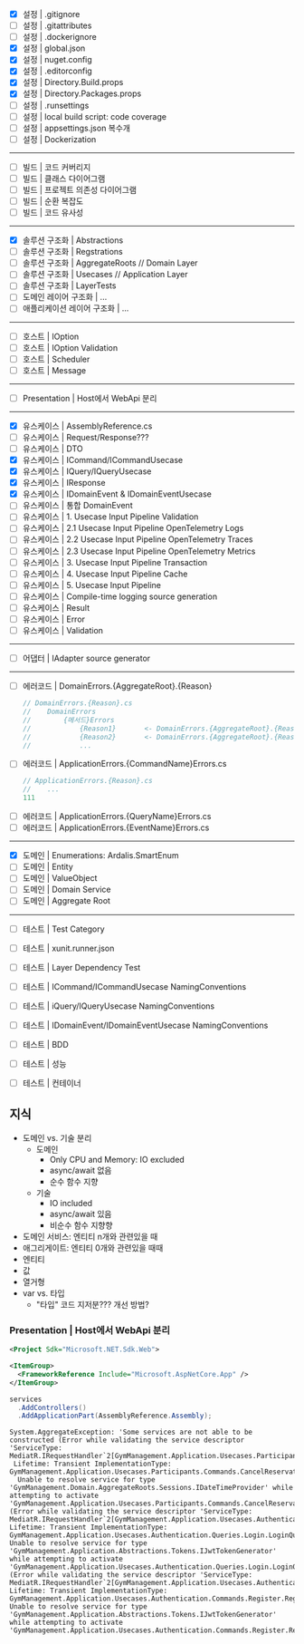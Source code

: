 - [x] 설정 | .gitignore
- [ ] 설정 | .gitattributes
- [ ] 설정 | .dockerignore
- [x] 설정 | global.json
- [x] 설정 | nuget.config
- [x] 설정 | .editorconfig
- [x] 설정 | Directory.Build.props
- [x] 설정 | Directory.Packages.props
- [ ] 설정 | .runsettings
- [ ] 설정 | local build script: code coverage
- [ ] 설정 | appsettings.json 복수개
- [ ] 설정 | Dockerization
---
- [ ] 빌드 | 코드 커버리지
- [ ] 빌드 | 클래스 다이어그램
- [ ] 빌드 | 프로젝트 의존성 다이어그램
- [ ] 빌드 | 순환 복잡도
- [ ] 빌드 | 코드 유사성
---
- [x] 솔루션 구조화 | Abstractions
- [ ] 솔루션 구조화 | Regstrations
- [ ] 솔루션 구조화 | AggregateRoots    // Domain Layer
- [ ] 솔루션 구조화 | Usecases          // Application Layer
- [ ] 솔루션 구조화 | LayerTests
- [ ] 도메인 레이어 구조화 | ...
- [ ] 애플리케이션 레이어 구조화 | ...
---
- [ ] 호스트 | IOption
- [ ] 호스트 | IOption Validation
- [ ] 호스트 | Scheduler
- [ ] 호스트 | Message
---
- [ ] Presentation | Host에서 WebApi 분리
---
- [x] 유스케이스 | AssemblyReference.cs
- [ ] 유스케이스 | Request/Response???
- [ ] 유스케이스 | DTO
- [x] 유스케이스 | ICommand/ICommandUsecase
- [x] 유스케이스 | IQuery/IQueryUsecase
- [x] 유스케이스 | IResponse
- [x] 유스케이스 | IDomainEvent & IDomainEventUsecase
- [ ] 유스케이스 | 통합 DomainEvent
- [ ] 유스케이스 | 1.  Usecase Input Pipeline Validation
- [ ] 유스케이스 | 2.1 Usecase Input Pipeline OpenTelemetry Logs
- [ ] 유스케이스 | 2.2 Usecase Input Pipeline OpenTelemetry Traces
- [ ] 유스케이스 | 2.3 Usecase Input Pipeline OpenTelemetry Metrics
- [ ] 유스케이스 | 3.  Usecase Input Pipeline Transaction
- [ ] 유스케이스 | 4.  Usecase Input Pipeline Cache
- [ ] 유스케이스 | 5.  Usecase Input Pipeline
- [ ] 유스케이스 | Compile-time logging source generation
- [ ] 유스케이스 | Result
- [ ] 유스케이스 | Error
- [ ] 유스케이스 | Validation
---
- [ ] 어댑터 | IAdapter source generator
---
- [ ] 에러코드 | DomainErrors.{AggregateRoot}.{Reason}
  ```cs
  // DomainErrors.{Reason}.cs
  //    DomainErrors
  //        {메서드}Errors
  //            {Reason1}       <- DomainErrors.{AggregateRoot}.{Reason1}
  //            {Reason2}       <- DomainErrors.{AggregateRoot}.{Reason2}
  //            ...
  ```
- [ ] 에러코드 | ApplicationErrors.{CommandName}Errors.cs
  ```cs
  // ApplicationErrors.{Reason}.cs
  //    ...
  111
- [ ] 에러코드 | ApplicationErrors.{QueryName}Errors.cs
- [ ] 에러코드 | ApplicationErrors.{EventName}Errors.cs
---
- [x] 도메인 | Enumerations: Ardalis.SmartEnum
- [ ] 도메인 | Entity
- [ ] 도메인 | ValueObject
- [ ] 도메인 | Domain Service
- [ ] 도메인 | Aggregate Root
---
- [ ] 테스트 | Test Category
- [ ] 테스트 | xunit.runner.json
- [ ] 테스트 | Layer Dependency Test
- [ ] 테스트 | ICommand/ICommandUsecase NamingConventions
- [ ] 테스트 | iQuery/IQueryUsecase NamingConventions
- [ ] 테스트 | IDomainEvent/IDomainEventUsecase NamingConventions
- [ ] 테스트 | BDD
- [ ] 테스트 | 성능
- [ ] 테스트 | 컨테이너


## 지식

- 도메인 vs. 기술 분리
  - 도메인
    - Only CPU and Memory: IO excluded
    - async/await 없음
    - 순수 함수 지향
  - 기술
    - IO included
    - async/await 있음
    - 비순수 함수 지향향
- 도메인 서비스: 엔티티 n개와 관련있을 때
- 애그리게이트: 엔티티 0개와 관련있을 때때
- 엔티티
- 값
- 열거형
- var vs. 타입
  - "타입" 코드 지저분??? 개선 방법?


### Presentation | Host에서 WebApi 분리
```xml
<Project Sdk="Microsoft.NET.Sdk.Web">
```
```xml
<ItemGroup>
  <FrameworkReference Include="Microsoft.AspNetCore.App" />
</ItemGroup>
```

```cs
services
  .AddControllers()
  .AddApplicationPart(AssemblyReference.Assembly);
```

```
System.AggregateException: 'Some services are not able to be constructed (Error while validating the service descriptor 'ServiceType: MediatR.IRequestHandler`2[GymManagement.Application.Usecases.Participants.Commands.CancelReservation.CancelReservationCommand,ErrorOr.IErrorOr]
 Lifetime: Transient ImplementationType: GymManagement.Application.Usecases.Participants.Commands.CancelReservation.CancelReservationCommandUsecase':
  Unable to resolve service for type 'GymManagement.Domain.AggregateRoots.Sessions.IDateTimeProvider' while attempting to activate 'GymManagement.Application.Usecases.Participants.Commands.CancelReservation.CancelReservationCommandUsecase'.) (Error while validating the service descriptor 'ServiceType: MediatR.IRequestHandler`2[GymManagement.Application.Usecases.Authentication.Queries.Login.LoginQuery,ErrorOr.IErrorOr`1[GymManagement.Application.Usecases.Authentication.Queries.Login.LoginResponse]] Lifetime: Transient ImplementationType: GymManagement.Application.Usecases.Authentication.Queries.Login.LoginQueryUsecase': Unable to resolve service for type 'GymManagement.Application.Abstractions.Tokens.IJwtTokenGenerator' while attempting to activate 'GymManagement.Application.Usecases.Authentication.Queries.Login.LoginQueryUsecase'.) (Error while validating the service descriptor 'ServiceType: MediatR.IRequestHandler`2[GymManagement.Application.Usecases.Authentication.Commands.Register.RegisterCommand,ErrorOr.IErrorOr`1[GymManagement.Application.Usecases.Authentication.Commands.Register.RegisterResponse]] Lifetime: Transient ImplementationType: GymManagement.Application.Usecases.Authentication.Commands.Register.RegisterCommandUsecase': Unable to resolve service for type 'GymManagement.Application.Abstractions.Tokens.IJwtTokenGenerator' while attempting to activate 'GymManagement.Application.Usecases.Authentication.Commands.Register.RegisterCommandUsecase'.)'
```